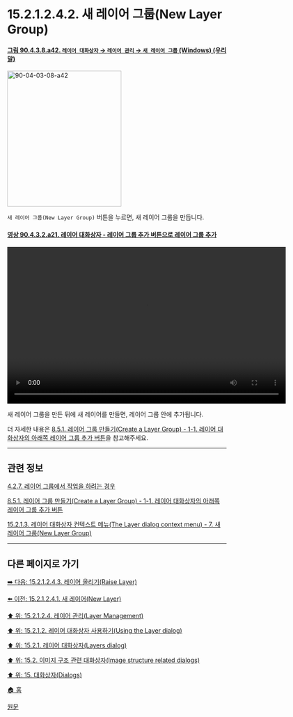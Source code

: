 # 15.2.1.2.4.2. 새 레이어 그룹(New Layer Group)

<a id="90-04-03-08-a42"></a>

#### [그림 90.4.3.8.a42. `레이어 대화상자` → `레이어 관리` → `새 레이어 그룹` (Windows) (우리말)](./90-04-03-08-bottom_bar_buttons.md#90-04-03-08-a42)
<img width="262" height="312" alt="90-04-03-08-a42" src="https://github.com/wonder13662/gimp/assets/15767104/153f2e2b-995f-43d6-a5c4-a1e195116b46" />

`새 레이어 그룹(New Layer Group)` 버튼을 누르면, 새 레이어 그룹을 만듭니다.

<a id="90-04-03-02-a21"></a>

#### [영상 90.4.3.2.a21. 레이어 대화상자 - 레이어 그룹 추가 버튼으로 레이어 그룹 추가](./90-04-03-02-layer_group.md#90-04-03-02-a21)
<video controls="controls" width="640" height="360" src="https://github.com/wonder13662/gimp/assets/15767104/d41a23d7-ca29-4045-8ab8-be7e4932b61c"></video>

새 레이어 그룹을 만든 뒤에 새 레이어를 만들면, 레이어 그룹 안에 추가됩니다.

더 자세한 내용은 [8.5.1. 레이어 그룹 만들기(Create a Layer Group) - 1-1. 레이어 대화상자의 아래쪽 레이어 그룹 추가 버튼](./08-05-01-create_a_layer_group.md#08-05-01-s1-01)을 참고해주세요.

***

## 관련 정보

[4.2.7. 레이어 그룹에서 작업을 하려는 경우](./04-02-07-you-are-trying-to-act-on-a-layer-group.md)

[8.5.1. 레이어 그룹 만들기(Create a Layer Group) - 1-1. 레이어 대화상자의 아래쪽 레이어 그룹 추가 버튼](./08-05-01-create_a_layer_group.md#08-05-01-s1-01)

[15.2.1.3. 레이어 대화상자 컨텍스트 메뉴(The Layer dialog context menu) - 7. 새 레이어 그룹(New Layer Group)](./15-02-01-03-the_layer_dialog_context_menu.md#15-02-01-03-s7)

***

## 다른 페이지로 가기

[➡️ 다음: 15.2.1.2.4.3. 레이어 올리기(Raise Layer)](./15-02-01-02-04-03-raise_layer.md)

[⬅️ 이전: 15.2.1.2.4.1. 새 레이어(New Layer)](./15-02-01-02-04-01-new_layer.md)

[⬆️ 위: 15.2.1.2.4. 레이어 관리(Layer Management)](./15-02-01-02-04-00-layer_management.md)

[⬆️ 위: 15.2.1.2. 레이어 대화상자 사용하기(Using the Layer dialog)](./15-02-01-02-00-using_the_layer_dialog.md)

[⬆️ 위: 15.2.1. 레이어 대화상자(Layers dialog)](./15-02-01-00-layers-dialog.md)

[⬆️ 위: 15.2. 이미지 구조 관련 대화상자(Image structure related dialogs)](./15-02-00-image-structure-related-dialogs.md)

[⬆️ 위: 15. 대화상자(Dialogs)](./15-00-dialogs.md)

[🏠 홈](./00-home.md)

[원문](https://docs.gimp.org/2.10/ko/gimp-dialogs-structure.html#gimp-layer-new-group)
